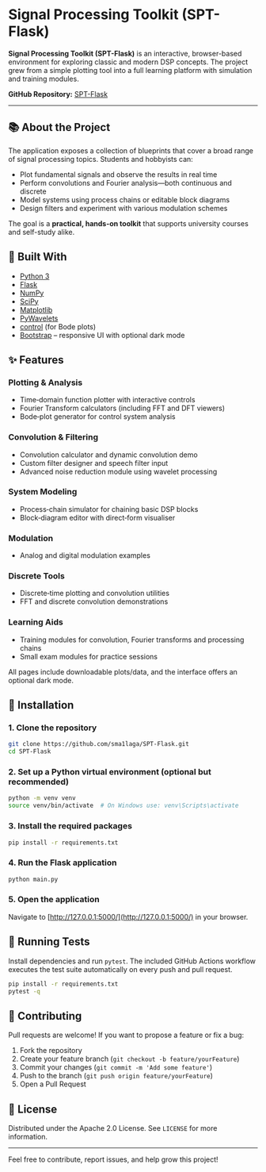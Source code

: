 # Signal Processing Toolkit (SPT-Flask)

**Signal Processing Toolkit (SPT-Flask)** is an interactive, browser-based environment for exploring classic and modern DSP concepts.  The project grew from a simple plotting tool into a full learning platform with simulation and training modules.

**GitHub Repository:** [SPT-Flask](https://github.com/sma1laga/SPT-Flask)

---

## 📚 About the Project

The application exposes a collection of blueprints that cover a broad range of signal processing topics.  Students and hobbyists can:

- Plot fundamental signals and observe the results in real time
- Perform convolutions and Fourier analysis—both continuous and discrete
- Model systems using process chains or editable block diagrams
- Design filters and experiment with various modulation schemes

The goal is a **practical, hands-on toolkit** that supports university courses and self-study alike.



## 🔧 Built With

- [Python 3](https://www.python.org/)
- [Flask](https://flask.palletsprojects.com/)
- [NumPy](https://numpy.org/)
- [SciPy](https://scipy.org/)
- [Matplotlib](https://matplotlib.org/)
- [PyWavelets](https://pywavelets.readthedocs.io/)
- [control](https://python-control.readthedocs.io/) (for Bode plots)
- [Bootstrap](https://getbootstrap.com/) – responsive UI with optional dark mode

## ✨ Features

### Plotting & Analysis
- Time‑domain function plotter with interactive controls
- Fourier Transform calculators (including FFT and DFT viewers)
- Bode‑plot generator for control system analysis

### Convolution & Filtering
- Convolution calculator and dynamic convolution demo
- Custom filter designer and speech filter input
- Advanced noise reduction module using wavelet processing

### System Modeling
- Process‑chain simulator for chaining basic DSP blocks
- Block‑diagram editor with direct‑form visualiser

### Modulation
- Analog and digital modulation examples

### Discrete Tools
- Discrete‑time plotting and convolution utilities
- FFT and discrete convolution demonstrations

### Learning Aids
- Training modules for convolution, Fourier transforms and processing chains
- Small exam modules for practice sessions

All pages include downloadable plots/data, and the interface offers an optional dark mode.


## 🔄 Installation

### 1. Clone the repository
```bash
git clone https://github.com/sma1laga/SPT-Flask.git
cd SPT-Flask
```

### 2. Set up a Python virtual environment (optional but recommended)
```bash
python -m venv venv
source venv/bin/activate  # On Windows use: venv\Scripts\activate
```

### 3. Install the required packages
```bash
pip install -r requirements.txt
```

### 4. Run the Flask application
```bash
python main.py
```

### 5. Open the application
Navigate to [http://127.0.0.1:5000/](http://127.0.0.1:5000/) in your browser.

## 🧪 Running Tests
Install dependencies and run `pytest`. The included GitHub Actions workflow
executes the test suite automatically on every push and pull request.

```bash
pip install -r requirements.txt
pytest -q
```

## 🚀 Contributing
Pull requests are welcome! If you want to propose a feature or fix a bug:

1. Fork the repository
2. Create your feature branch (`git checkout -b feature/yourFeature`)
3. Commit your changes (`git commit -m 'Add some feature'`)
4. Push to the branch (`git push origin feature/yourFeature`)
5. Open a Pull Request

## 👤 License
Distributed under the Apache 2.0 License. See `LICENSE` for more information.

---

Feel free to contribute, report issues, and help grow this project!


